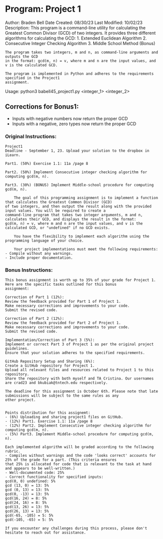 # Program: Project 1
Author: Braden Bell
Date Created: 08/30/23
Last Modified: 10/02/23
Description: 
    This program is a command-line utility for calculating the Greatest Common Divisor (GCD)
    of two integers. It provides three different algorithms for calculating the GCD:
    1. Extended Euclidean Algorithm
    2. Consecutive Integer Checking Algorithm
    3. Middle School Method (Bonus)
    
    The program takes two integers, m and n, as command-line arguments and outputs the GCD
    in the format: gcd(m, n) = v, where m and n are the input values, and v is the calculated GCD.
    
    The program is implemented in Python and adheres to the requirements specified in the Project1
    assignment.

Usage:
    python3 babell45_project1.py <integer_1> <integer_2>



## Corrections for Bonus1:
- Inputs with negative numbers now return the proper GCD
- Inputs with a negative, zero types now return the proper GCD

### Original Instructions:
```
Project1
Deadline - September 1, 23. Upload your solution to the dropbox in iLearn.

Part1. (50%) Exercise 1.1: 11a /page 8

Part2. (50%) Implement Consecutive integer checking algorithm for computing gcd(m, n).

Part3. (30%) (BONUS) Implement Middle-school procedure for computing gcd(m, n).

	The goal of this programming assignment is to implement a function that calculates the Greatest Common Divisor (GCD) 
of two integers, and then output the result along with the provided input values. You will be required to create a 
command-line program that takes two integer arguments, m and n, calculates their GCD, and displays the result in the format: 
gcd(m, n) = v, where m and n are the input values, and v is the calculated GCD, or "undefined" if no GCD exists.

	You have the flexibility to implement each algorithm using the programming language of your choice.

	Your project implementations must meet the following requirements:
- Compile without any warnings.
- Include proper documentation.
```

### Bonus Instructions:
```
This bonus assignment is worth up to 35% of your grade for Project 1. Here are the specific tasks outlined for this bonus 
assignment:

Correction of Part 1 (12%):
Review the feedback provided for Part 1 of Project 1.
Make necessary corrections and improvements to your code.
Submit the revised code.

Correction of Part 2 (12%):
Review the feedback provided for Part 2 of Project 1.
Make necessary corrections and improvements to your code.
Submit the revised code.

Implementation/Correction of Part 3 (5%):
Implement or correct Part 3 of Project 1 as per the original project guidelines.
Ensure that your solution adheres to the specified requirements.

GitHub Repository Setup and Sharing (6%):
Create a GitHub repository for Project 1.
Upload all relevant files and resources related to Project 1 to this repository.
Share the repository with both myself and TA Cristina. Our usernames are crad23 and bkubiak@tntech.edu respectively.

The deadline for this assignment is October 6th. Please note that late submissions will be subject to the same rules as any 
other project.


Points distribution for this assignemt:
- (6%) Uploading and sharing project1 files on GitHub.
- (12%) Part1. Exercise 1.1: 11a /page 8
- (12%) Part2. Implement Consecutive integer checking algorithm for computing gcd(m, n).
- (5%) Part3. Implement Middle-school procedure for computing gcd(m, n).

Each implemented algorithm will be graded according to the following rubric.
- Compiles without warnings and the code 'looks correct' accounts for 25% of the grade for a part. (This criteria ensures 
that 25% is allocated for code that is relevant to the task at hand and appears to be well-written.)
- Well-documented code: 25%
- Correct functionality for specified inputs:
gcd(0, 0) undefined: 5%
gcd (13, 0) = 13: 5%
gcd (0, 13) = 13: 5%
gcd(0, -13) = 13: 5%
gcd(16, 24) = 8: 5%
gcd(24, 16) = 8: 5%
gcd(13, 26) = 13: 5%
gcd(26, 13) = 13: 5%
gcd(-65, -105) = 5: 5%
gcd(-105, -65) = 5: 5%

If you encounter any challenges during this process, please don't hesitate to reach out for assistance.
```
